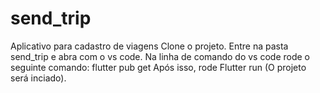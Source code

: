 # send_trip
Aplicativo para cadastro de viagens
Clone o projeto.
Entre na pasta send_trip e abra com o vs code.
Na linha de comando do vs code rode o seguinte comando:
flutter pub get
Após isso, rode Flutter run (O projeto será inciado).
